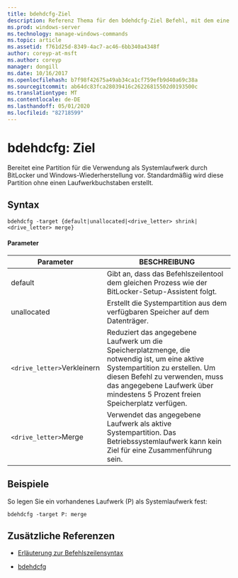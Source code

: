 ```yaml
---
title: bdehdcfg-Ziel
description: Referenz Thema für den bdehdcfg-Ziel Befehl, mit dem eine Partition für die Verwendung als Systemlaufwerk durch BitLocker und Windows-Wiederherstellung vorbereitet wird.
ms.prod: windows-server
ms.technology: manage-windows-commands
ms.topic: article
ms.assetid: f761d25d-8349-4ac7-ac46-6bb340a4348f
author: coreyp-at-msft
ms.author: coreyp
manager: dongill
ms.date: 10/16/2017
ms.openlocfilehash: b7f98f42675a49ab34ca1cf759efb9d40a69c38a
ms.sourcegitcommit: ab64dc83fca28039416c26226815502d0193500c
ms.translationtype: MT
ms.contentlocale: de-DE
ms.lasthandoff: 05/01/2020
ms.locfileid: "82718599"
---
```

# <a name="bdehdcfg-target"></a>bdehdcfg: Ziel

Bereitet eine Partition für die Verwendung als Systemlaufwerk durch BitLocker und Windows-Wiederherstellung vor. Standardmäßig wird diese Partition ohne einen Laufwerkbuchstaben erstellt.

## <a name="syntax"></a>Syntax

```
bdehdcfg -target {default|unallocated|<drive_letter> shrink|<drive_letter> merge}
```

#### <a name="parameters"></a>Parameter

| Parameter | BESCHREIBUNG |
| --------- | ----------- |
| default | Gibt an, dass das Befehlszeilentool dem gleichen Prozess wie der BitLocker-Setup-Assistent folgt. |
| unallocated | Erstellt die Systempartition aus dem verfügbaren Speicher auf dem Datenträger. |
| `<drive_letter>`Verkleinern | Reduziert das angegebene Laufwerk um die Speicherplatzmenge, die notwendig ist, um eine aktive Systempartition zu erstellen. Um diesen Befehl zu verwenden, muss das angegebene Laufwerk über mindestens 5 Prozent freien Speicherplatz verfügen. |
| `<drive_letter>`Merge | Verwendet das angegebene Laufwerk als aktive Systempartition. Das Betriebssystemlaufwerk kann kein Ziel für eine Zusammenführung sein. |

## <a name="examples"></a>Beispiele

So legen Sie ein vorhandenes Laufwerk (P) als Systemlaufwerk fest:

```
bdehdcfg -target P: merge
```

## <a name="additional-references"></a>Zusätzliche Referenzen

- [Erläuterung zur Befehlszeilensyntax](command-line-syntax-key.md)

- [bdehdcfg](bdehdcfg.md)
